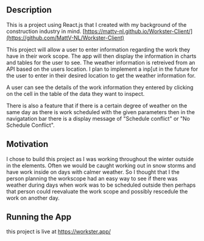 ## Description

This is a project using React.js that I created with my background of the construction industry in mind. [https://mattv-nl.github.io/Workster-Client/](https://github.com/MattV-NL/Workster-Client)

This project will allow a user to enter information regarding the work they have in their work scope. The app will then display the information in charts and tables for the user to see. The weather information is retreived from an API based on the users location. I plan to implement a inp[ut in the future for the user to enter in their desired location to get the weather information for.

A user can see the details of the work information they entered by clicking on the cell in the table of the data they want to inspect.

There is also a feature that if there is a certain degree of weather on the same day as there is work scheduled with the given parameters then in the navigatation bar there is a display message of "Schedule conflict" or "No Schedule Conflict".

## Motivation

I chose to build this project as I was working throughout the winter outside in the elements. Often we would be caught working out in snow storms and have work inside on days with calmer weather. So I thought that I the person planning the workscope had an easy way to see if there was weather during days when work was to be scheduled outside then perhaps that person could reevaluate the work scope and possibly rescedule the work on another day.

## Running the App
this project is live at https://workster.app/
